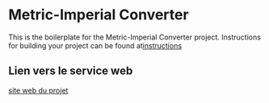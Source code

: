 # Metric-Imperial Converter

This is the boilerplate for the Metric-Imperial Converter project. Instructions for building your project can be found at[instructions](https://www.freecodecamp.org/learn/quality-assurance/quality-assurance-projects/metric-imperial-converter)

## Lien vers le service web

[site web du projet](https://feihachim-impmetric-converter.onrender.com/)
